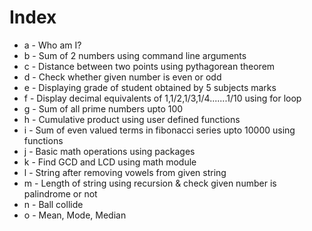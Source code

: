 # Index

+ a - Who am I?
+ b - Sum of 2 numbers using command line arguments
+ c - Distance between two points using pythagorean theorem
+ d - Check whether given number is even or odd
+ e - Displaying grade of student obtained by 5 subjects marks
+ f - Display decimal equivalents of 1,1/2,1/3,1/4.......1/10 using for loop
+ g - Sum of all prime numbers upto 100
+ h - Cumulative product using user defined functions
+ i - Sum of even valued terms in fibonacci series upto 10000 using functions
+ j - Basic math operations using packages
+ k - Find GCD and LCD using math module
+ l - String after removing vowels from given string
+ m - Length of string using recursion & check given number is palindrome or not
+ n - Ball collide 
+ o - Mean, Mode, Median
